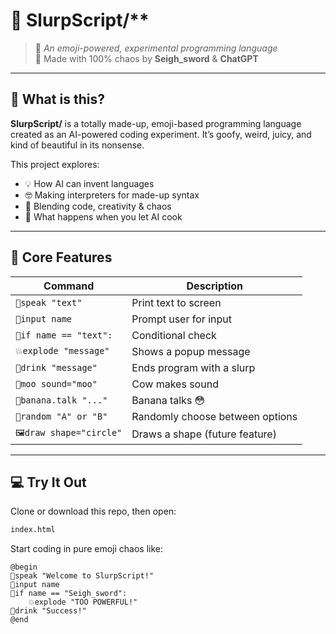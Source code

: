 # 🧃 SlurpScript/**

> 🍌 *An emoji-powered, experimental programming language*  
> 🎉 Made with 100% chaos by **Seigh_sword** & **ChatGPT**

---

## 🔬 What is this?

**SlurpScript/** is a totally made-up, emoji-based programming language created as an AI-powered coding experiment. It’s goofy, weird, juicy, and kind of beautiful in its nonsense.

This project explores:
- 💡 How AI can invent languages
- 🤓 Making interpreters for made-up syntax
- 🎨 Blending code, creativity & chaos
- 🧪 What happens when you let AI cook

---

## 🧠 Core Features

| Command                 | Description                            |
|------------------------|----------------------------------------|
| `💬speak "text"`         | Print text to screen                   |
| `🍓input name`           | Prompt user for input                  |
| `🤔if name == "text":`   | Conditional check                      |
| `💥explode "message"`    | Shows a popup message                  |
| `🧃drink "message"`      | Ends program with a slurp             |
| `🐄moo sound="moo"`      | Cow makes sound                        |
| `🍌banana.talk "..."`    | Banana talks 😳                        |
| `🎲random "A" or "B"`    | Randomly choose between options        |
| `🖼️draw shape="circle"` | Draws a shape (future feature)        |

---

## 💻 Try It Out

Clone or download this repo, then open:

```bash
index.html
```
Start coding in pure emoji chaos like:
```SlurpScript
@begin
💬speak "Welcome to SlurpScript!"
🍓input name
🤔if name == "Seigh_sword":
    💥explode "TOO POWERFUL!"
🧃drink "Success!"
@end
```
